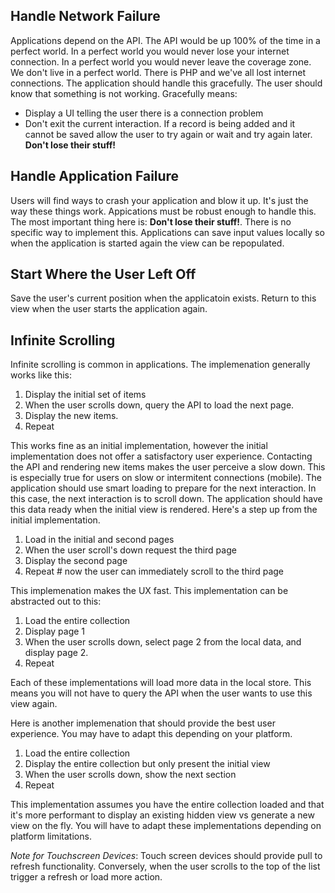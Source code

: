 ## Handle Network Failure

Applications depend on the API. The API would be up 100% of the time in
a perfect world. In a perfect world you would never lose your internet
connection. In a perfect world you would never leave the coverage zone.
We don't live in a perfect world. There is PHP and we've all lost
internet connections. The application should handle this gracefully. The
user should know that something is not working. Gracefully means:

* Display a UI telling the user there is a connection problem
* Don't exit the current interaction. If a record is being added and it
  cannot be saved allow the user to try again or wait and try again
  later. **Don't lose their stuff!**

## Handle Application Failure

Users will find ways to crash your application and blow it up. It's just
the way these things work. Appications must be robust enough to handle
this. The most important thing here is: **Don't lose their stuff!**.
There is no specific way to implement this. Applications can save input
values locally so when the application is started again the view can be
repopulated.

## Start Where the User Left Off

Save the user's current position when the applicatoin exists. Return to
this view when the user starts the application again.

## Infinite Scrolling

Infinite scrolling is common in applications. The implemenation
generally works like this:

1. Display the initial set of items
2. When the user scrolls down, query the API to load the next page.
3. Display the new items.
4. Repeat

This works fine as an initial implementation, however the initial
implementation does not offer a satisfactory user experience. Contacting
the API and rendering new items makes the user perceive a slow down.
This is especially true for users on slow or intermitent connections
(mobile). The application should use smart loading to prepare for the
next interaction. In this case, the next interaction is to scroll down.
The application should have this data ready when the initial view is
rendered. Here's a step up from the initial implementation.

1. Load in the initial and second pages
2. When the user scroll's down request the third page
3. Display the second page
4. Repeat # now the user can immediately scroll to the third page

This implemenation makes the UX fast. This implementation can be
abstracted out to this:

1. Load the entire collection
2. Display page 1
3. When the user scrolls down, select page 2 from the local data, and
   display page 2.
4. Repeat

Each of these implementations will load more data in the local store.
This means you will not have to query the API when the user wants to use
this view again.

Here is another implemenation that should provide the best user
experience. You may have to adapt this depending on your platform.

1. Load the entire collection
2. Display the entire collection but only present the initial view
3. When the user scrolls down, show the next section
4. Repeat

This implementation assumes you have the entire collection loaded and
that it's more performant to display an existing hidden view vs generate
a new view on the fly. You will have to adapt these implementations
depending on platform limitations.

*Note for Touchscreen Devices*: Touch screen devices should provide
pull to refresh functionality. Conversely, when the user scrolls to the
top of the list trigger a refresh or load more action.
